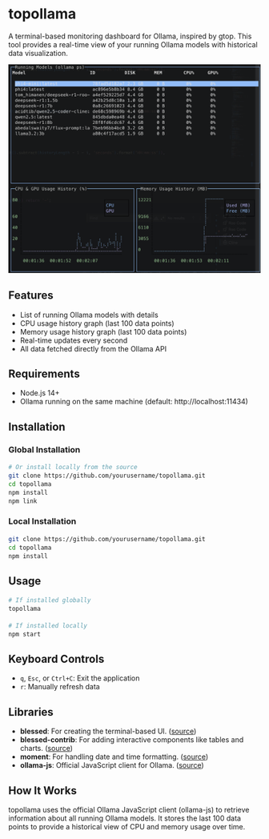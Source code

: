 # topollama

A terminal-based monitoring dashboard for Ollama, inspired by gtop. This tool provides a real-time view of your running Ollama models with historical data visualization.

![Topollama Screenshot](https://github.com/art-defcon/topollama/blob/main/public/screenshot.png)

## Features

- List of running Ollama models with details
- CPU usage history graph (last 100 data points)
- Memory usage history graph (last 100 data points)
- Real-time updates every second
- All data fetched directly from the Ollama API

## Requirements

- Node.js 14+
- Ollama running on the same machine (default: http://localhost:11434)

## Installation

### Global Installation

```bash
# Or install locally from the source
git clone https://github.com/yourusername/topollama.git
cd topollama
npm install
npm link
```

### Local Installation

```bash
git clone https://github.com/yourusername/topollama.git
cd topollama
npm install
```

## Usage

```bash
# If installed globally
topollama

# If installed locally
npm start
```

## Keyboard Controls

- `q`, `Esc`, or `Ctrl+C`: Exit the application
- `r`: Manually refresh data

## Libraries

- **blessed**: For creating the terminal-based UI. ([source](https://github.com/chjj/blessed))
- **blessed-contrib**: For adding interactive components like tables and charts. ([source](https://github.com/Yomguithereal/blessed-contrib))
- **moment**: For handling date and time formatting. ([source](https://github.com/moment/moment))
- **ollama-js**: Official JavaScript client for Ollama. ([source](https://github.com/ollama/ollama-js))

## How It Works

topollama uses the official Ollama JavaScript client (ollama-js) to retrieve information about all running Ollama models. It stores the last 100 data points to provide a historical view of CPU and memory usage over time.
